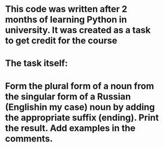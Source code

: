 # This code was written after 2 months of learning Python in university. It was created as a task to get credit for the course

# The task itself:
# Form the plural form of a noun from the singular form of a Russian (Englishin my case) noun by adding the appropriate suffix (ending). Print the result. Add examples in the comments.
